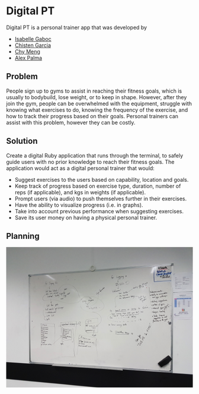 # Digital PT

Digital PT is a personal trainer app that was developed by

* [Isabelle Gaboc](https://github.com/igaboc/)
* [Chisten Garcia](https://github.com/christengarcia/)
* [Chy Meng](https://github.com/chy24/)
* [Alex Palma](https://github.com/developingAlex/)

## Problem

People sign up to gyms to assist in reaching their fitness goals, which is usually to bodybuild, lose weight, or to keep in shape. 
However, after they join the gym, people can be overwhelmed with the equipment, struggle with knowing what exercises to do, knowing the frequency of the exercise, and how to track their progress based on their goals. 
Personal trainers can assist with this problem, however they can be costly. 

## Solution

Create a digital Ruby application that runs through the terminal, to safely guide users with no prior knowledge to reach their fitness goals. The application would act as a digital personal trainer that would: 
* Suggest exercises to the users based on capability, location and goals.
* Keep track of progress based on exercise type, duration, number of reps (if applicable), and kgs in weights (if applicable).
* Prompt users (via audio) to push themselves further in their exercises.
* Have the ability to visualize progress (i.e. in graphs).
* Take into account previous performance when suggesting exercises.
* Save its user money on having a physical personal trainer.

## Planning

![](/README-assets/whiteboard-planning.jpg)